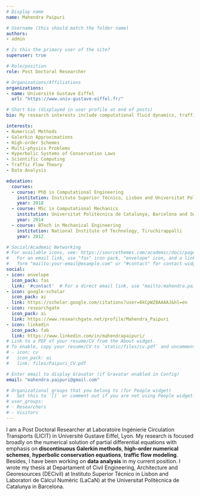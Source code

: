 ```yaml
---
# Display name
name: Mahendra Paipuri

# Username (this should match the folder name)
authors:
- admin

# Is this the primary user of the site?
superuser: true

# Role/position
role: Post Doctoral Researcher

# Organizations/Affiliations
organizations:
- name: Université Gustave Eiffel
  url: "https://www.univ-gustave-eiffel.fr/"

# Short bio (displayed in user profile at end of posts)
bio: My research interests include computational fluid dynamics, traffic flow modeling, data analysis.

interests:
- Numerical Methods
- Galerkin Approximations
- High-order Schemes
- Multi-physics Problems
- Hyperbolic Systems of Conservation Laws
- Scientific Computing
- Traffic Flow Theory
- Data Analysis

education:
  courses:
  - course: PhD in Computational Engineering
    institution: Instituto Superior Técnico, Lisbon and Universitat Politècnica de Catalunya, Barcelona
    year: 2018
  - course: MSc in Computational Mechanics
    institution: Universitat Politècnica de Catalunya, Barcelona and Swansea University, Swansea
    year: 2014
  - course: BTech in Mechanical Engineering
    institution: National Institute of Technology, Tiruchirappalli
    year: 2012

# Social/Academic Networking
# For available icons, see: https://sourcethemes.com/academic/docs/page-builder/#icons
#   For an email link, use "fas" icon pack, "envelope" icon, and a link in the
#   form "mailto:your-email@example.com" or "#contact" for contact widget.
social:
- icon: envelope
  icon_pack: fas
  link: '#contact'  # For a direct email link, use "mailto:mahendra.paipuri@gmail.com".
- icon: google-scholar
  icon_pack: ai
  link: https://scholar.google.com/citations?user=6kCpWZ8AAAAJ&hl=en
- icon: researchgate
  icon_pack: ai
  link: https://www.researchgate.net/profile/Mahendra_Paipuri
- icon: linkedin
  icon_pack: fab
  link: https://www.linkedin.com/in/mahendrapaipuri/
# Link to a PDF of your resume/CV from the About widget.
# To enable, copy your resume/CV to `static/files/cv.pdf` and uncomment the lines below.
# - icon: cv
#   icon_pack: ai
#   link: files/Paipuri_CV.pdf

# Enter email to display Gravatar (if Gravatar enabled in Config)
email: "mahendra.paipuri@gmail.com"

# Organizational groups that you belong to (for People widget)
#   Set this to `[]` or comment out if you are not using People widget.
# user_groups:
# - Researchers
# - Visitors
---
```


I am a Post Doctoral Researcher at Laboratoire Ingénierie Circulation Transports (LICIT) in Université Gustave Eiffel, Lyon.  My research is focused broadly on the numerical solution of partial differential equations with emphasis on **discontinuous Galerkin methods**, **high-order numerical schemes**, **hyperbolic conservation equations**, **traffic flow modeling**. Besides, I have been working on **data analysis** in my current position. I wrote my thesis at Departament of Civil Engineering, Architecture and Georesources (DECivil) at Instituto Superior Técnico in Lisbon and Laboratori de Càlcul Numèric (LaCaN) at the Universitat Politècnica de Catalunya in Barcelona.
